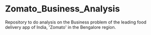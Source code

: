 # Zomato_Business_Analysis
Repository to do analysis on the Business problem of the leading food delivery app of India, 'Zomato' in the Bengalore region.
